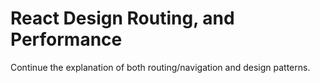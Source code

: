 #  React Design Routing, and Performance
 
Continue the explanation of both routing/navigation and design patterns. 
